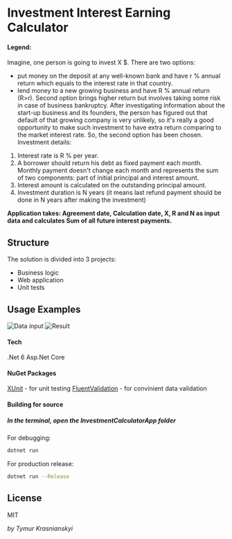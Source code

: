 
# Investment Interest Earning Calculator

#### Legend:
Imagine, one person is going to invest X $. There are two options:
- put money on the deposit at any well-known bank and have r % annual return which equals to the interest rate in that country.
- lend money to a new growing business and have R % annual return (R>r).
Second option brings higher return but involves taking some risk in case of business bankruptcy.
After investigating information about the start-up business and its founders, the person has figured out that default of that growing company is very unlikely, so it's really a good opportunity to make such investment to have extra return comparing to the market interest rate.
So, the second option has been chosen. Investment details:

1. Interest rate is R % per year.
2. A borrower should return his debt as fixed payment each month. Monthly payment doesn't
change each month and represents the sum of two components: part of initial principal and
interest amount.
3. Interest amount is calculated on the outstanding principal amount.
4. Investment duration is N years (it means last refund payment should be done in N years
after making the investment)

**Application takes: Agreement date, Calculation date, X, R and N as input data and
calculates Sum of all future interest payments.**

## Structure
The solution is divided into 3 projects:
- Business logic
- Web application 
- Unit tests

## Usage Examples

![Data input](https://i.imgur.com/WRfOmYB.png)
![Result](https://i.imgur.com/cfewVte.png)


#### Tech

.Net 6
Asp.Net Core


#### NuGet Packages

[XUnit](https://www.nuget.org/packages/xunit) - for unit testing
[FluentValidation](http://fluentvalidation.net) - for convinient data validation


#### Building for source
##### In the terminal, open the InvestmentCalculatorApp folder
For debugging: 
```sh
dotnet run
```
For production release:
```sh
dotnet run --Release
```

## License

MIT

_by Tymur Krasnianskyi_
